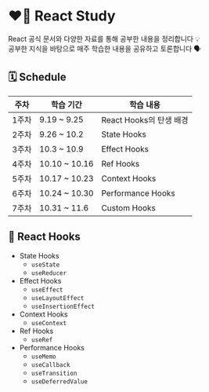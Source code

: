 # ❤️‍🔥 React Study
React 공식 문서와 다양한 자료를 통해 공부한 내용을 정리합니다 💡  
공부한 지식을 바탕으로 매주 학습한 내용을 공유하고 토론합니다 🗣️  
  
## 🗓️ Schedule
|주차|학습 기간|학습 내용|
|--|--|--|
|1주차|9.19 ~ 9.25|React Hooks의 탄생 배경|
|2주차|9.26 ~ 10.2|State Hooks|
|3주차|10.3 ~ 10.9|Effect Hooks|
|4주차|10.10 ~ 10.16|Ref Hooks|
|5주차|10.17 ~ 10.23|Context Hooks|
|6주차|10.24 ~ 10.30|Performance Hooks|
|7주차|10.31 ~ 11.6|Custom Hooks|
  
## 📖 React Hooks
- State Hooks
  - `useState`
  - `useReducer`
- Effect Hooks
  - `useEffect`
  - `useLayoutEffect`
  - `useInsertionEffect`
- Context Hooks
  - `useContext`
- Ref Hooks
  - `useRef`
- Performance Hooks
  - `useMemo`
  - `useCallback`
  - `useTransition`
  - `useDeferredValue`
